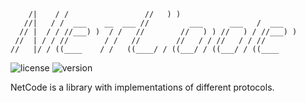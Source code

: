 ```
    /|    / /                 //   ) )
   //|   / /  ___    __  ___ //         ___      ___   /  ___ 
  // |  / / //___) )  / /   //        //   ) ) //   ) / //___) )
 //  | / / //        / /   //        //   / / //   / / //
//   |/ / ((____    / /   ((____/ / ((___/ / ((___/ / ((____
```

![license](https://img.shields.io/badge/License-Apache_2.0-blue.svg)
![version](https://img.shields.io/badge/Version-1.0.0-green.svg)

NetCode is a library with implementations of different protocols.
